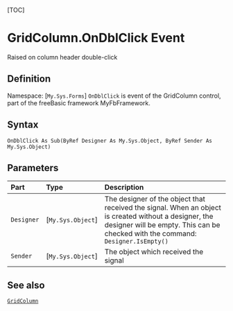 [TOC]
# GridColumn.OnDblClick Event
Raised on column header double-click
## Definition
Namespace: [`My.Sys.Forms`]
`OnDblClick` is event of the GridColumn control, part of the freeBasic framework MyFbFramework.
## Syntax
```freeBasic
OnDblClick As Sub(ByRef Designer As My.Sys.Object, ByRef Sender As My.Sys.Object)
```

## Parameters

|Part|Type|Description|
| :------------ | :------------ | :------------ |
|`Designer`|[`My.Sys.Object`]|The designer of the object that received the signal. When an object is created without a designer, the designer will be empty. This can be checked with the command: `Designer.IsEmpty()`|
|`Sender`|[`My.Sys.Object`]|The object which received the signal|

## See also
[`GridColumn`](GridColumn.md)
